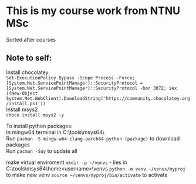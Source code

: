 # **This is my course work from NTNU MSc**

Sorted after courses

## **Note to self:**
Install chocolatey <br>
`Set-ExecutionPolicy Bypass -Scope Process -Force; [System.Net.ServicePointManager]::SecurityProtocol = [System.Net.ServicePointManager]::SecurityProtocol -bor 3072; iex ((New-Object System.Net.WebClient).DownloadString('https://community.chocolatey.org/install.ps1'))` <br>
Install msys2 <br>
`choco install msys2 -y` <br>


To install python packages: <br> 
In mingw64 terminal in C:\tools\msys64\ <br>
Run `pacman -S mingw-w64-clang-aarch64-python-(package)` to download packages <br>
Run `pacman -Suy` to update all <br>

  make virtual enviroment
  `mkdir -p ~/venvs` - lies in C:\tools\msys64\home\<username>\venvs
  `python -m venv ~/venvs/myproj` to make new venv
  `source ~/venvs/myproj/bin/activate` to activate
  
